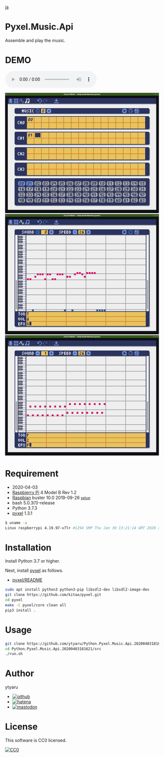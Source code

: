 [ja](./README.ja.md)

# Pyxel.Music.Api

Assemble and play the music.

# DEMO

<audio preload="metadata" controls>
  <source src="https://raw.githubusercontent.com/ytyaru/Python.Pyxel.Music.Api.20200403181621/master/doc/demo.mp3" type="audio/mp3">
  <source src="https://raw.githubusercontent.com/ytyaru/Python.Pyxel.Music.Api.20200403181621/master/doc/demo.ogg" type="audio/ogg">
  <source src="https://raw.githubusercontent.com/ytyaru/Python.Pyxel.Music.Api.20200403181621/master/doc/demo.flac" type="audio/flac">
  <source src="https://raw.githubusercontent.com/ytyaru/Python.Pyxel.Music.Api.20200403181621/master/doc/demo.wav" type="audio/wav">
  Current environment does not support audio playback
</audio>

![music_editor_0](doc/music_editor_0.png)
![sound_editor_00](doc/sound_editor_00.png)
![sound_editor_01](doc/sound_editor_01.png)

# Requirement

* <time datetime="2020-04-03T18:16:09+0900">2020-04-03</time>
* [Raspbierry Pi](https://ja.wikipedia.org/wiki/Raspberry_Pi) 4 Model B Rev 1.2
* [Raspbian](https://ja.wikipedia.org/wiki/Raspbian) buster 10.0 2019-09-26 <small>[setup](http://ytyaru.hatenablog.com/entry/2019/12/25/222222)</small>
* bash 5.0.3(1)-release
* Python 3.7.3
* [pyxel][] 1.3.1

[pyxel]:https://github.com/kitao/pyxel

```sh
$ uname -a
Linux raspberrypi 4.19.97-v7l+ #1294 SMP Thu Jan 30 13:21:14 GMT 2020 armv7l GNU/Linux
```

# Installation

Install Python 3.7 or higher.

Next, install [pyxel][] as follows.

* [pyxel/README](https://github.com/kitao/pyxel/blob/master/README.md#how-to-install)

```sh
sudo apt install python3 python3-pip libsdl2-dev libsdl2-image-dev
git clone https://github.com/kitao/pyxel.git
cd pyxel
make -C pyxel/core clean all
pip3 install .
```

# Usage

```sh
git clone https://github.com/ytyaru/Python.Pyxel.Music.Api.20200403181621
cd Python.Pyxel.Music.Api.20200403181621/src
./run.sh
```

# Author

ytyaru

* [![github](http://www.google.com/s2/favicons?domain=github.com)](https://github.com/ytyaru "github")
* [![hatena](http://www.google.com/s2/favicons?domain=www.hatena.ne.jp)](http://ytyaru.hatenablog.com/ytyaru "hatena")
* [![mastodon](http://www.google.com/s2/favicons?domain=mstdn.jp)](https://mstdn.jp/web/accounts/233143 "mastdon")

# License

This software is CC0 licensed.

[![CC0](http://i.creativecommons.org/p/zero/1.0/88x31.png "CC0")](http://creativecommons.org/publicdomain/zero/1.0/deed.en)

